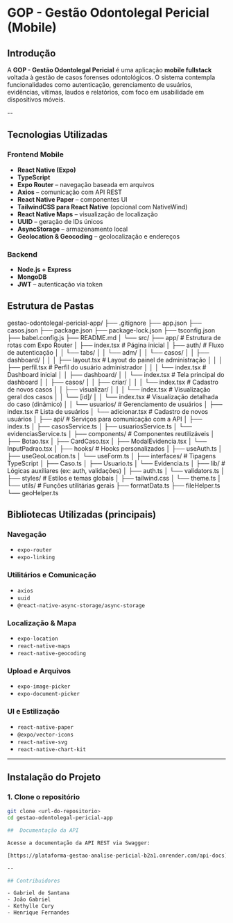 # GOP - Gestão Odontolegal Pericial (Mobile)

## Introdução  
A **GOP - Gestão Odontolegal Pericial** é uma aplicação **mobile fullstack** voltada à gestão de casos forenses odontológicos. O sistema contempla funcionalidades como autenticação, gerenciamento de usuários, evidências, vítimas, laudos e relatórios, com foco em usabilidade em dispositivos móveis.

--

## Tecnologias Utilizadas

### Frontend Mobile

- **React Native (Expo)**
- **TypeScript**
- **Expo Router** – navegação baseada em arquivos
- **Axios** – comunicação com API REST
- **React Native Paper** – componentes UI
- **TailwindCSS para React Native** (opcional com NativeWind)
- **React Native Maps** – visualização de localização
- **UUID** – geração de IDs únicos
- **AsyncStorage** – armazenamento local
- **Geolocation & Geocoding** – geolocalização e endereços

### Backend

- **Node.js + Express**
- **MongoDB**
- **JWT** – autenticação via token

## Estrutura de Pastas

gestao-odontolegal-pericial-app/
├── .gitignore
├── app.json
├── casos.json
├── package.json
├── package-lock.json
├── tsconfig.json
├── babel.config.js
├── README.md
│
└── src/
├── app/ # Estrutura de rotas com Expo Router
│ ├── index.tsx # Página inicial
│ ├── auth/ # Fluxo de autenticação
│ │ └── tabs/
│ │ └── adm/
│ │ └── casos/
│ │ ├── dashboard/
│ │ │ ├── layout.tsx # Layout do painel de administração
│ │ │ ├── perfil.tsx # Perfil do usuário administrador
│ │ │ └── index.tsx # Dashboard inicial
│
│ ├── dashboard/
│ │ └── index.tsx # Tela principal do dashboard
│
│ ├── casos/
│ │ ├── criar/
│ │ │ └── index.tsx # Cadastro de novos casos
│ │ ├── visualizar/
│ │ │ └── index.tsx # Visualização geral dos casos
│ │ └── [id]/
│ │ └── index.tsx # Visualização detalhada do caso (dinâmico)
│
│ └── usuarios/ # Gerenciamento de usuários
│ ├── index.tsx # Lista de usuários
│ └── adicionar.tsx # Cadastro de novos usuários
│
├── api/ # Serviços para comunicação com a API
│ ├── index.ts
│ ├── casosService.ts
│ ├── usuariosService.ts
│ └── evidenciasService.ts
│
├── components/ # Componentes reutilizáveis
│ ├── Botao.tsx
│ ├── CardCaso.tsx
│ ├── ModalEvidencia.tsx
│ └── InputPadrao.tsx
│
├── hooks/ # Hooks personalizados
│ ├── useAuth.ts
│ ├── useGeoLocation.ts
│ └── useForm.ts
│
├── interfaces/ # Tipagens TypeScript
│ ├── Caso.ts
│ ├── Usuario.ts
│ └── Evidencia.ts
│
├── lib/ # Lógicas auxiliares (ex: auth, validações)
│ ├── auth.ts
│ └── validators.ts
│
├── styles/ # Estilos e temas globais
│ ├── tailwind.css
│ └── theme.ts
│
└── utils/ # Funções utilitárias gerais
├── formatData.ts
├── fileHelper.ts
└── geoHelper.ts


## Bibliotecas Utilizadas (principais)

### Navegação
- `expo-router`
- `expo-linking`

### Utilitários e Comunicação
- `axios`
- `uuid`
- `@react-native-async-storage/async-storage`

### Localização & Mapa
- `expo-location`
- `react-native-maps`
- `react-native-geocoding`

### Upload e Arquivos
- `expo-image-picker`
- `expo-document-picker`

### UI e Estilização
- `react-native-paper`
- `@expo/vector-icons`
- `react-native-svg`
- `react-native-chart-kit`

---

## Instalação do Projeto

### 1. Clone o repositório

```bash
git clone <url-do-repositorio>
cd gestao-odontolegal-pericial-app

##  Documentação da API

Acesse a documentação da API REST via Swagger:

[https://plataforma-gestao-analise-pericial-b2a1.onrender.com/api-docs](https://plataforma-gestao-analise-pericial-b2a1.onrender.com/api-docs)

--

## Contribuidores

- Gabriel de Santana  
- João Gabriel
- Kethylle Cury  
- Henrique Fernandes  


